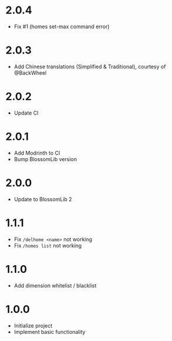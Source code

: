 # 2.0.4

* Fix #1 (homes set-max command error)

# 2.0.3

* Add Chinese translations (Simplified & Traditional), courtesy of @BackWheel

# 2.0.2

* Update CI

# 2.0.1

* Add Modrinth to CI
* Bump BlossomLib version

# 2.0.0

* Update to BlossomLib 2

# 1.1.1

* Fix `/delhome <name>` not working
* Fix `/homes list` not working

# 1.1.0

* Add dimension whitelist / blacklist

# 1.0.0

* Initialize project
* Implement basic functionality
